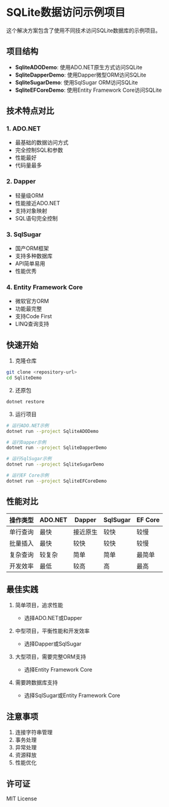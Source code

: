 # SQLite数据访问示例项目

这个解决方案包含了使用不同技术访问SQLite数据库的示例项目。

## 项目结构

- **SqliteADODemo**: 使用ADO.NET原生方式访问SQLite
- **SqliteDapperDemo**: 使用Dapper微型ORM访问SQLite
- **SqliteSugarDemo**: 使用SqlSugar ORM访问SQLite
- **SqliteEFCoreDemo**: 使用Entity Framework Core访问SQLite

## 技术特点对比

### 1. ADO.NET
- 最基础的数据访问方式
- 完全控制SQL和参数
- 性能最好
- 代码量最多

### 2. Dapper
- 轻量级ORM
- 性能接近ADO.NET
- 支持对象映射
- SQL语句完全控制

### 3. SqlSugar
- 国产ORM框架
- 支持多种数据库
- API简单易用
- 性能优秀

### 4. Entity Framework Core
- 微软官方ORM
- 功能最完整
- 支持Code First
- LINQ查询支持

## 快速开始

1. 克隆仓库
```bash
git clone <repository-url>
cd SqliteDemo
```

2. 还原包
```bash
dotnet restore
```

3. 运行项目
```bash
# 运行ADO.NET示例
dotnet run --project SqliteADODemo

# 运行Dapper示例
dotnet run --project SqliteDapperDemo

# 运行SqlSugar示例
dotnet run --project SqliteSugarDemo

# 运行EF Core示例
dotnet run --project SqliteEFCoreDemo
```

## 性能对比

| 操作类型 | ADO.NET | Dapper | SqlSugar | EF Core |
|---------|---------|---------|-----------|---------|
| 单行查询 | 最快 | 接近原生 | 较快 | 较慢 |
| 批量插入 | 最快 | 较快 | 较快 | 较慢 |
| 复杂查询 | 较复杂 | 简单 | 简单 | 最简单 |
| 开发效率 | 最低 | 较高 | 高 | 最高 |

## 最佳实践

1. 简单项目，追求性能
   - 选择ADO.NET或Dapper

2. 中型项目，平衡性能和开发效率
   - 选择Dapper或SqlSugar

3. 大型项目，需要完整ORM支持
   - 选择Entity Framework Core

4. 需要跨数据库支持
   - 选择SqlSugar或Entity Framework Core

## 注意事项

1. 连接字符串管理
2. 事务处理
3. 异常处理
4. 资源释放
5. 性能优化

## 许可证

MIT License